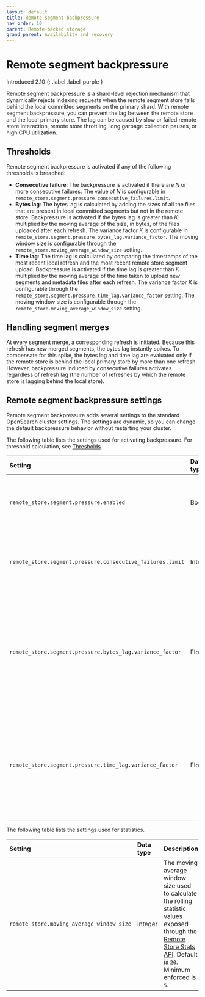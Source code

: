 ```yaml
---
layout: default
title: Remote segment backpressure
nav_order: 10
parent: Remote-backed storage
grand_parent: Availability and recovery
---
```


# Remote segment backpressure

Introduced 2.10
{: .label .label-purple }

Remote segment backpressure is a shard-level rejection mechanism that dynamically rejects indexing requests when the remote segment store falls behind the local committed segments on the primary shard. With remote segment backpressure, you can prevent the lag between the remote store and the local primary store. The lag can be caused by slow or failed remote store interaction, remote store throttling, long garbage collection pauses, or high CPU utilization.

## Thresholds

Remote segment backpressure is activated if any of the following thresholds is breached:

- **Consecutive failure**: The backpressure is activated if there are _N_ or more consecutive failures. The value of _N_ is configurable in `remote_store.segment.pressure.consecutive_failures.limit`.
- **Bytes lag**: The bytes lag is calculated by adding the sizes of all the files that are present in local committed segments but not in the remote store. Backpressure is activated if the bytes lag is greater than _K_ multiplied by the moving average of the size, in bytes, of the files uploaded after each refresh. The variance factor _K_ is configurable in `remote_store.segment.pressure.bytes_lag.variance_factor`. The moving window size is configurable through the `remote_store.moving_average_window_size` setting.
- **Time lag**: The time lag is calculated by comparing the timestamps of the most recent local refresh and the most recent remote store segment upload. Backpressure is activated if the time lag is greater than _K_ multiplied by the moving average of the time taken to upload new segments and metadata files after each refresh. The variance factor _K_ is configurable through the `remote_store.segment.pressure.time_lag.variance_factor` setting. The moving window size is configurable through the `remote_store.moving_average_window_size` setting.

## Handling segment merges

At every segment merge, a corresponding refresh is initiated. Because this refresh has new merged segments, the bytes lag instantly spikes. To compensate for this spike, the bytes lag and time lag are evaluated only if the remote store is behind the local primary store by more than one refresh. However, backpressure induced by consecutive failures activates regardless of refresh lag (the number of refreshes by which the remote store is lagging behind the local store).

## Remote segment backpressure settings

Remote segment backpressure adds several settings to the standard OpenSearch cluster settings. The settings are dynamic, so you can change the default backpressure behavior without restarting your cluster.

The following table lists the settings used for activating backpressure. For threshold calculation, see [Thresholds](#thresholds).

| Setting                                                    | Data type | Description                                                                                                                                                                 |
| :--------------------------------------------------------- | :-------- | :-------------------------------------------------------------------------------------------------------------------------------------------------------------------------- |
| `remote_store.segment.pressure.enabled`                    | Boolean   | If `true`, enables remote segment backpressure. Default is `false`.                                                                                                         |
| `remote_store.segment.pressure.consecutive_failures.limit` | Integer   | The minimum consecutive failure count for activating remote segment backpressure. Default is `5`.                                                                           |
| `remote_store.segment.pressure.bytes_lag.variance_factor`  | Float     | The variance factor that is used together with the moving average to calculate the dynamic bytes lag threshold for activating remote segment backpressure. Default is `10`. |
| `remote_store.segment.pressure.time_lag.variance_factor`   | Float     | The variance factor that is used together with the moving average to calculate the dynamic time lag threshold for activating remote segment backpressure. Default is `10`.  |

The following table lists the settings used for statistics.

| Setting                                   | Data type | Description                                                                                                                                                                                                                                                                            |
| :---------------------------------------- | :-------- | :------------------------------------------------------------------------------------------------------------------------------------------------------------------------------------------------------------------------------------------------------------------------------------- |
| `remote_store.moving_average_window_size` | Integer   | The moving average window size used to calculate the rolling statistic values exposed through the [Remote Store Stats API]({{site.url}}{{site.baseurl}}/tuning-your-cluster/availability-and-recovery/remote-store/remote-store-stats-api/). Default is `20`. Minimum enforced is `5`. |

